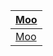 | [Moo](https://example.org "Example\\|Link") |
|---------------------------------------------|
| [Moo](https://example.org "Example\\\|Link") |
